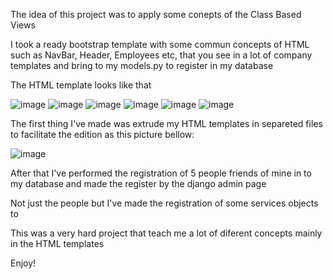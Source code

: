 The idea of this project was to apply some conepts of the Class Based Views

I took a ready bootstrap template with some commun concepts of HTML such as NavBar, Header, Employees etc, that you see in a lot of company templates 
and bring to my models.py to register in my database

The HTML template looks like that

![image](https://user-images.githubusercontent.com/113387966/208155439-52378cd8-6073-404d-af7a-93e445cab401.png)
![image](https://user-images.githubusercontent.com/113387966/208155521-273260fe-f723-4200-9115-290b67ae2ac1.png)
![image](https://user-images.githubusercontent.com/113387966/208155579-f3221c81-3eee-4eee-814f-1f991dc09036.png)
![image](https://user-images.githubusercontent.com/113387966/208155658-b4917b60-bd7f-4ddd-9cf6-b1f735feb25f.png)
![image](https://user-images.githubusercontent.com/113387966/208156147-5d1fe2f9-a56e-472e-a6d5-0a168eaa3df1.png)
![image](https://user-images.githubusercontent.com/113387966/208156211-bcb02e77-e79e-429e-b08d-ff6a7ffe14d0.png)


The first thing I've made was extrude my HTML templates in separeted files to facilitate the edition as this picture bellow:

![image](https://user-images.githubusercontent.com/113387966/208157600-bb672ca2-8312-459e-b315-780b314839e8.png)

After that I've performed the registration of 5 people friends of mine in to my database and made the register by the django admin page

Not just the people but I've made the registration of some services objects to

This was a very hard project that teach me a lot of diferent concepts mainly in the HTML templates

Enjoy!
